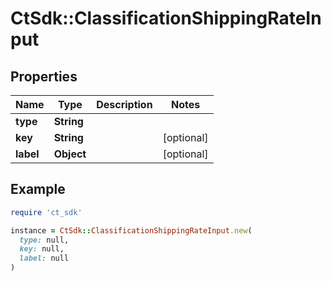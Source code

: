 # CtSdk::ClassificationShippingRateInput

## Properties

| Name | Type | Description | Notes |
| ---- | ---- | ----------- | ----- |
| **type** | **String** |  |  |
| **key** | **String** |  | [optional] |
| **label** | **Object** |  | [optional] |

## Example

```ruby
require 'ct_sdk'

instance = CtSdk::ClassificationShippingRateInput.new(
  type: null,
  key: null,
  label: null
)
```

